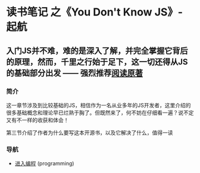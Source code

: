 # 读书笔记 之《You Don't Know JS》- 起航

## 入门JS并不难，难的是深入了解，并完全掌握它背后的原理，然而，千里之行始于足下，这一切还得从JS的基础部分出发 —— 强烈推荐[阅读原著](https://github.com/getify/You-Dont-Know-JS/blob/master/up%20&%20going/README.md#you-dont-know-js-up--going "You Don't Know JS")

### 简介
这一章节涉及到比较基础的JS，相信作为一名从业多年的JS开发者，这里介绍的很多基础概念和理论早已烂熟于胸了。但既然来了，何不妨在仔细看一遍？说不定又有不一样的收获和体会！

第三节介绍了作者为什么要写这本开源书，以及它解决了什么，值得一读

### 导航
- [进入编程](/up%20%26%20going/programming.md) (programming)
